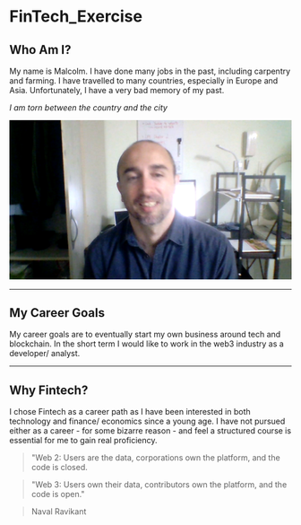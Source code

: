 # FinTech_Exercise

## Who Am I?

My name is Malcolm. I have done many jobs in the past, including carpentry and farming. I have travelled to many countries, especially in Europe and Asia. Unfortunately, I have a very bad memory of my past.

_I am torn between the country and the city_

![Me](/images/vlcsnap-2020-03-05-19h02m01s703.png)

---

## My Career Goals

My career goals are to eventually start my own business around tech and blockchain. In the short term I would like to work in the web3 industry as a developer/ analyst.

---

## Why Fintech?

I chose Fintech as a career path as I have been interested in both technology and finance/ economics since a young age. I have not pursued either as a career - for some bizarre reason - and feel a structured course is essential for me to gain real proficiency.

> "Web 2: Users are the data, corporations own the platform, and the code is closed.

> "Web 3: Users own their data, contributors own the platform, and the code is open."

> Naval Ravikant
